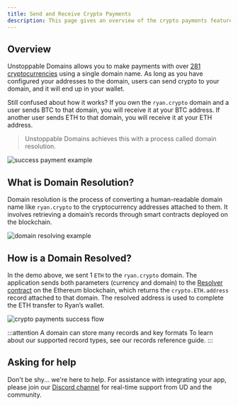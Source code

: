 ```yaml
---
title: Send and Receive Crypto Payments
description: This page gives an overview of the crypto payments feature.
---
```


## Overview

Unstoppable Domains allows you to make payments with over [281 cryptocurrencies](https://support.unstoppabledomains.com/support/solutions/articles/48001185621-what-cryptocurrencies-are-currently-supported-) using a single domain name. As long as you have configured your addresses to the domain, users can send crypto to your domain, and it will end up in your wallet.

Still confused about how it works? If you own the `ryan.crypto` domain and a user sends BTC to that domain, you will receive it at your BTC address. If another user sends ETH to that domain, you will receive it at your ETH address.

> Unstoppable Domains achieves this with a process called domain resolution.

![success payment example](../../images/success-payment-example.gif)

## What is Domain Resolution?

Domain resolution is the process of converting a human-readable domain name like `ryan.crypto` to the cryptocurrency addresses attached to them. It involves retrieving a domain’s records through smart contracts deployed on the blockchain.

![domain resolving example](../../images/best-practices.png)

## How is a Domain Resolved?

In the demo above, we sent 1 `ETH` to the `ryan.crypto` domain. The application sends both parameters (currency and domain) to the [Resolver contract](https://docs.unstoppabledomains.com/domain-registry-essentials/cns-smart-contracts#resolver) on the Ethereum blockchain, which returns the `crypto.ETH.address` record attached to that domain. The resolved address is used to complete the ETH transfer to Ryan’s wallet.

![crypto payments success flow](../../images/crypto-payments-success-flow.png)

:::attention A domain can store many records and key formats
To learn about our supported record types, see our records reference guide.
:::

## Asking for help

Don't be shy... we're here to help. For assistance with integrating your app, please join our [Discord channel](https://discord.gg/b6ZVxSZ9Hn) for real-time support from UD and the community.
